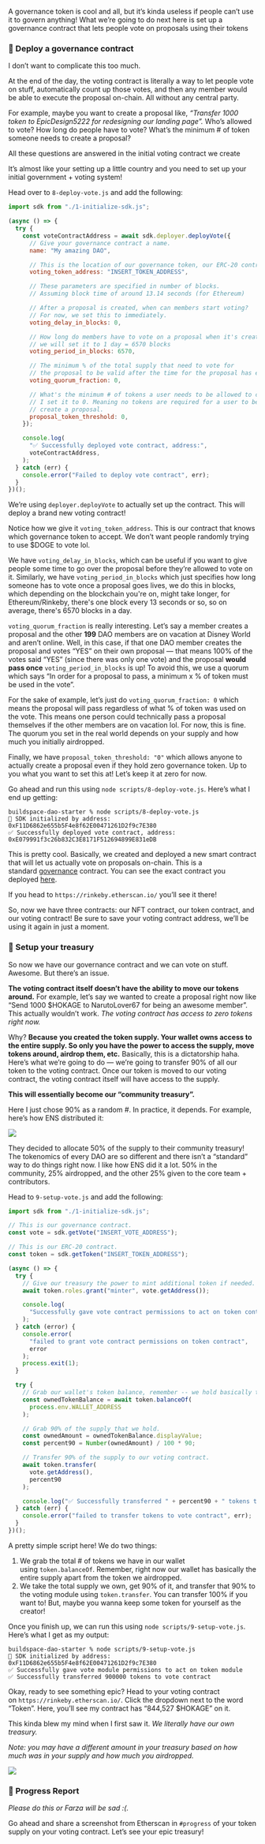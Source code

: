 A governance token is cool and all, but it’s kinda useless if people can’t use it to govern anything! What we’re going to do next here is set up a governance contract that lets people vote on proposals using their tokens

### 📝 Deploy a governance contract

I don’t want to complicate this too much.

At the end of the day, the voting contract is literally a way to let people vote on stuff, automatically count up those votes, and then any member would be able to execute the proposal on-chain. All without any central party.

For example, maybe you want to create a proposal like, *“Transfer 1000 token to EpicDesign5222 for redesigning our landing page”.* Who’s allowed to vote? How long do people have to vote? What’s the minimum # of token someone needs to create a proposal?

All these questions are answered in the initial voting contract we create

It’s almost like your setting up a little country and you need to set up your initial government + voting system!

Head over to `8-deploy-vote.js` and add the following:

```jsx
import sdk from "./1-initialize-sdk.js";

(async () => {
  try {
    const voteContractAddress = await sdk.deployer.deployVote({
      // Give your governance contract a name.
      name: "My amazing DAO",

      // This is the location of our governance token, our ERC-20 contract!
      voting_token_address: "INSERT_TOKEN_ADDRESS",

      // These parameters are specified in number of blocks. 
      // Assuming block time of around 13.14 seconds (for Ethereum)

      // After a proposal is created, when can members start voting?
      // For now, we set this to immediately.
      voting_delay_in_blocks: 0,

      // How long do members have to vote on a proposal when it's created?
      // we will set it to 1 day = 6570 blocks
      voting_period_in_blocks: 6570,

      // The minimum % of the total supply that need to vote for
      // the proposal to be valid after the time for the proposal has ended.
      voting_quorum_fraction: 0,

      // What's the minimum # of tokens a user needs to be allowed to create a proposal?
      // I set it to 0. Meaning no tokens are required for a user to be allowed to
      // create a proposal.
      proposal_token_threshold: 0,
    });

    console.log(
      "✅ Successfully deployed vote contract, address:",
      voteContractAddress,
    );
  } catch (err) {
    console.error("Failed to deploy vote contract", err);
  }
})();
```

We’re using `deployer.deployVote` to actually set up the contract. This will deploy a brand new voting contract!

Notice how we give it `voting_token_address`. This is our contract that knows which governance token to accept. We don’t want people randomly trying to use $DOGE to vote lol.

We have `voting_delay_in_blocks`, which can be useful if you want to give people some time to go over the proposal before they’re allowed to vote on it. Similarly, we have `voting_period_in_blocks` which just specifies how long someone has to vote once a proposal goes lives, we do this in blocks, which depending on the blockchain you're on, might take longer, for Ethereum/Rinkeby, there's one block every 13 seconds or so, so on average, there's 6570 blocks in a day.

`voting_quorum_fraction` is really interesting. Let’s say a member creates a proposal and the other **199** DAO members are on vacation at Disney World and aren’t online. Well, in this case, if that one DAO member creates the proposal and votes “YES” on their own proposal — that means 100% of the votes said “YES” (since there was only one vote) and the proposal **would pass once** `voting_period_in_blocks` is up! To avoid this, we use a quorum which says “In order for a proposal to pass, a minimum x % of token must be used in the vote”.

For the sake of example, let’s just do `voting_quorum_fraction: 0` which means the proposal will pass regardless of what % of token was used on the vote. This means one person could technically pass a proposal themselves if the other members are on vacation lol. For now, this is fine. The quorum you set in the real world depends on your supply and how much you initially airdropped.

Finally, we have `proposal_token_threshold: "0"` which allows anyone to actually create a proposal even if they hold zero governance token. Up to you what you want to set this at! Let’s keep it at zero for now.

Go ahead and run this using `node scripts/8-deploy-vote.js`. Here’s what I end up getting:

```plaintext
buildspace-dao-starter % node scripts/8-deploy-vote.js
👋 SDK initialized by address: 0xF11D6862e655b5F4e8f62E00471261D2f9c7E380
✅ Successfully deployed vote contract, address: 0xE079991f3c26b832C3E8171F512694899E831eDB

```

This is pretty cool. Basically, we created and deployed a new smart contract that will let us actually vote on proposals on-chain. This is a standard [governance](https://docs.openzeppelin.com/contracts/4.x/api/governance) contract. You can see the exact contract you deployed [here](https://github.com/thirdweb-dev/contracts/blob/main/contracts/vote/VoteERC20.sol).

If you head to `https://rinkeby.etherscan.io/` you’ll see it there!

So, now we have three contracts: our NFT contract, our token contract, and our voting contract! Be sure to save your voting contract address, we’ll be using it again in just a moment.

### 🏦 Setup your treasury

So now we have our governance contract and we can vote on stuff. Awesome. But there’s an issue.

**The voting contract itself doesn’t have the ability to move our tokens around.** For example, let’s say we wanted to create a proposal right now like “Send 1000 $HOKAGE to NarutoLover67 for being an awesome member”. This actually wouldn’t work. *The voting contract has access to zero tokens right now.*

Why? **Because** **you created the token supply. Your wallet owns access to the entire supply. So only you have the power to access the supply, move tokens around, airdrop them, etc.** Basically, this is a dictatorship haha. Here’s what we’re going to do — we’re going to transfer 90% of all our token to the voting contract. Once our token is moved to our voting contract, the voting contract itself will have access to the supply.

**This will essentially become our “community treasury”.**

Here I just chose 90% as a random #. In practice, it depends. For example, here’s how ENS distributed it:

![](https://i.imgur.com/9rhwrzV.png)

They decided to allocate 50% of the supply to their community treasury! The tokenomics of every DAO are so different and there isn’t a “standard” way to do things right now. I like how ENS did it a lot. 50% in the community, 25% airdropped, and the other 25% given to the core team + contributors.

Head to `9-setup-vote.js` and add the following:

```jsx
import sdk from "./1-initialize-sdk.js";

// This is our governance contract.
const vote = sdk.getVote("INSERT_VOTE_ADDRESS");

// This is our ERC-20 contract.
const token = sdk.getToken("INSERT_TOKEN_ADDRESS");

(async () => {
  try {
    // Give our treasury the power to mint additional token if needed.
    await token.roles.grant("minter", vote.getAddress());

    console.log(
      "Successfully gave vote contract permissions to act on token contract"
    );
  } catch (error) {
    console.error(
      "failed to grant vote contract permissions on token contract",
      error
    );
    process.exit(1);
  }

  try {
    // Grab our wallet's token balance, remember -- we hold basically the entire supply right now!
    const ownedTokenBalance = await token.balanceOf(
      process.env.WALLET_ADDRESS
    );

    // Grab 90% of the supply that we hold.
    const ownedAmount = ownedTokenBalance.displayValue;
    const percent90 = Number(ownedAmount) / 100 * 90;

    // Transfer 90% of the supply to our voting contract.
    await token.transfer(
      vote.getAddress(),
      percent90
    ); 

    console.log("✅ Successfully transferred " + percent90 + " tokens to vote contract");
  } catch (err) {
    console.error("failed to transfer tokens to vote contract", err);
  }
})();
```

A pretty simple script here! We do two things:

1. We grab the total # of tokens we have in our wallet using `token.balanceOf`. Remember, right now our wallet has basically the entire supply apart from the token we airdropped.
2. We take the total supply we own, get 90% of it, and transfer that 90% to the voting module using `token.transfer`. You can transfer 100% if you want to! But, maybe you wanna keep some token for yourself as the creator!

Once you finish up, we can run this using `node scripts/9-setup-vote.js`. Here’s what I get as my output:

```plaintext
buildspace-dao-starter % node scripts/9-setup-vote.js
👋 SDK initialized by address: 0xF11D6862e655b5F4e8f62E00471261D2f9c7E380
✅ Successfully gave vote module permissions to act on token module
✅ Successfully transferred 900000 tokens to vote contract

```

Okay, ready to see something epic? Head to your voting contract on `https://rinkeby.etherscan.io/`. Click the dropdown next to the word “Token”. Here, you’ll see my contract has “844,527 $HOKAGE” on it.

This kinda blew my mind when I first saw it. *We literally have our own treasury.*

*Note: you may have a different amount in your treasury based on how much was in your supply and how much you airdropped.*

![](https://i.imgur.com/4AA5nlb.png)

### 🚨 Progress Report

*Please do this or Farza will be sad :(.*

Go ahead and share a screenshot from Etherscan in `#progress` of your token supply on your voting contract. Let’s see your epic treasury!
